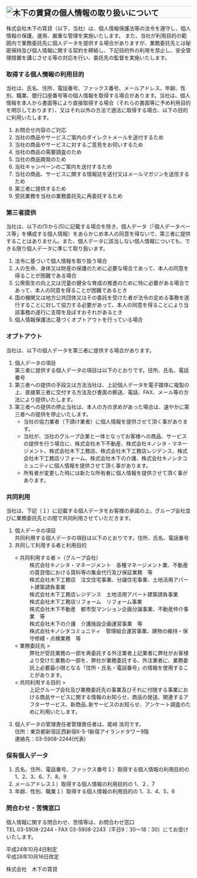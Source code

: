 <div class="main">



<h2 class="privacyPolicyTitle"><img src="https://www.kinoshita-group.co.jp/wp-content/themes/kinoshitagroup/images/privacy-policy/h2_privacy-policy-rent.gif" width="674" height="32" alt="木下の賃貸の個人情報の取り扱いについて"></h2>

<p class="privacyPolicyParagraph">株式会社木下の賃貸（以下、当社）は、個人情報保護法等の法令を遵守し、個人情報の保護、運用、厳重な管理を実施いたします。 また、当社が利用目的の範囲内で業務委託先に個人データを提供する場合がありますが、業務委託先とは秘密保持及び個人情報に関する契約を締結し、下記目的外の利用を禁止し、安全管理措置を講じさせる等の対応を行い、委託先の監督を実施いたします。</p>

<h3 class="privacyPolicyTitleH3">取得する個人情報の利用目的</h3>
<p class="privacyPolicyParagraph">当社は、氏名、住所、電話番号、ファックス番号、メールアドレス、年齢、性別、職業、銀行口座番号等の個人情報を取得する場合があります。当社は、個人情報を本人から書面等により直接取得する場合（それらの書面等に予め利用目的を明示しております）、又はそれ以外の方法で適法に取得する場合、以下の目的に利用いたします。</p>

<ol class="privacyPolicyOList">
<li>お問合せ内容のご対応</li>
<li>当社の商品やサービスご案内のダイレクトメールを送付するため</li>
<li>当社の商品やサービスに対するご意見をお伺いするため</li>
<li>当社の商品の需要調査のため</li>
<li>当社の商品開発のため</li>
<li>当社キャンペーンのご案内を送付するため</li>
<li>当社の商品、サービスに関する情報誌を送付又はメールマガジンを送信するため</li>
<li>第三者に提供するため</li>
<li>受託業務を当社の業務委託先に再委託するため</li>
</ol>

<h3 class="privacyPolicyTitleH3">第三者提供</h3>
<p class="privacyPolicyParagraph">当社は、以下の(1)から(5)に記載する場合を除き、個人データ（「個人データベース等」を構成する個人情報）をあらかじめ本人の同意を得ないで、第三者に提供することはありません。また、個人データに該当しない個人情報についても、できる限り個人データに準じて取り扱います。</p>
<ol class="privacyPolicyOList">
<li>法令に基づいて個人情報を取り扱う場合</li>
<li>人の生命、身体又は財産の保護のために必要な場合であって、本人の同意を得ることが困難である場合</li>
<li>公衆衛生の向上又は児童の健全な育成の推進のために特に必要がある場合であって、本人の同意を得ることが困難であるとき</li>
<li>国の機関又は地方公共団体又はその委託を受けた者が法令の定める事務を遂行することに対して協力する必要があって、本人の同意を得ることにより当該事務の遂行に支障を及ぼすおそれがあるとき</li>
<li>個人情報保護法に基づくオプトアウトを行っている場合</li>
</ol>

<h3 class="privacyPolicyTitleH3">オプトアウト</h3>
<p class="privacyPolicyParagraph">当社は、以下の個人データを第三者に提供する場合があります。</p>
<ol class="privacyPolicyOList">
<li>個人データの項目<br>第三者に提供する個人データの項目は以下のとおりです。<span class="liSummary">住所、氏名、電話番号</span></li>
<li>第三者への提供の手段又は方法<span class="liSummary">当社は、上記個人データを電子媒体に複製の上、直接第三者に交付する方法及び書面の郵送、電話、FAX、メール等の方法により提供いたします。</span></li>
<li>第三者への提供の停止<span class="liSummary">当社は、本人の方の求めがあった場合は、速やかに第三者への提供を停止いたします。</span>
<ul>
<li>当社の協力業者（下請け業者）に個人情報を提供させて頂く事があります。</li>
<li>当社が、当社のグループ企業と一体となってお客様への商品、サービスの提供を行う場合に、株式会社木下不動産、株式会社キノシタ・マネージメント、株式会社木下工務店、株式会社木下工務店レジデンス、株式会社木下工務店リフォーム、株式会社木下の介護、株式会社キノシタコミュニティに個人情報を提供させて頂く事があります。</li>
<li>所有者が変更した時には新たな所有者に個人情報を提供させて頂く事があります。</li>
</ul>
</li>
</ol>

<h3 class="privacyPolicyTitleH3">共同利用</h3>
<p class="privacyPolicyParagraph">当社は、下記（１）に記載する個人データをお客様の承諾の上、グループ会社並びに業務委託先との間で共同利用させていただきます。</p>
<ol class="privacyPolicyOList">
<li>個人データの項目<br>
共同利用する個人データの項目は以下のとおりです。<span class="liSummary">住所、氏名、電話番号</span></li>
<li>共同して利用する者と利用目的
<dl class="privacyPolicyDlist">
<dt>&lt; 共同利用する者 &gt;（グループ会社）</dt>
<dd>株式会社キノシタ・マネージメント　各種マネージメント業、不動産の賃貸借における賃料等の集金代行及び保証業務　等</dd>
<dd>株式会社木下工務店　注文住宅事業、分譲住宅事業、土地活用アパート建築請負事業</dd>
<dd>株式会社木下工務店レジデンス　土地活用アパート建築請負事業</dd>
<dd>株式会社木下工務店リフォーム　リフォーム事業</dd>
<dd>株式会社木下不動産　都市型マンション企画分譲事業、不動産仲介事業　等</dd>
<dd>株式会社木下の介護　介護施設企画運営事業　等</dd>
<dd>株式会社キノシタコミュニティ　管理組合運営事業、建物の維持・保守修繕・点検業務　等</dd>
<dt>&lt; 業務委託先 &gt;</dt>
<dd>弊社が受託業務の一部を再委託する外注業者上記業者に弊社がお客様より受けた業務の一部を、弊社が業務委託する、外注業者に、業務委託上必要最小限となる「住所・氏名・電話番号」の情報を使用することがあります。</dd>
<dt>&lt; 共同利用する目的 &gt;</dt>
<dd>上記グループ会社及び業務委託先の事業及びそれに付随する事業における商品サービスに関する情報のお知らせ、商品の発送、関連するアフターサービス、新商品､新サービスのお知らせ、アンケート調査のために利用いたします。</dd>
</dl>
</li>
<li>個人データの管理責任者<span class="liSummary">管理責任者は、尾﨑 浩司です。<br>住所：東京都新宿区西新宿6-5-1新宿アイランドタワー9階<br>連絡先：03-5908-2244(代表)</span></li>
</ol>

<h3 class="privacyPolicyTitleH3">保有個人データ</h3>
<ol class="privacyPolicyOList">
<li>氏名、住所、電話番号、ファックス番号<span class="liSummary">１）取得する個人情報の利用目的の 1、2、3、6、7、8、9</span></li>
<li>メールアドレス<span class="liSummary">１）取得する個人情報の利用目的の 1、２、7</span></li>
<li>年齢、性別、職業<span class="liSummary">１）取得する個人情報の利用目的の 1、3、4、5、6</span></li>
</ol>

<h3 class="privacyPolicyTitleH3">問合わせ・苦情窓口</h3>
<p class="privacyPolicyParagraph">個人情報に関する問合わせ、苦情等は、お問合わせ窓口<br>TEL 03-5908-2244・FAX 03-5908-2243（平日9：30～18：30）にてお受けいたします。</p>

<p class="privacyPolicyDate">平成24年10月4日制定<br>平成28年10月16日改定</p>
<p class="privacyPolicyName">株式会社　木下の賃貸</p>



</div>
